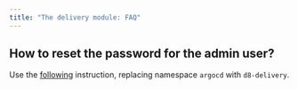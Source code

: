 ```yaml
---
title: "The delivery module: FAQ"
---
```


## How to reset the password for the admin user?

Use the [following](https://github.com/argoproj/argo-cd/blob/master/docs/faq.md#i-forgot-the-admin-password-how-do-i-reset-it) instruction, replacing namespace `argocd` with `d8-delivery`.
